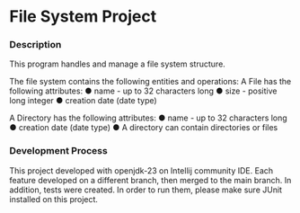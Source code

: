 # File System Project

### Description
This program handles and manage a file system structure.

The file system contains the following entities and operations:
A File has the following attributes:
  ● name - up to 32 characters long
  ● size - positive long integer
  ● creation date (date type)

A Directory has the following attributes:
  ● name - up to 32 characters long
  ● creation date (date type)
  ● A directory can contain directories or files

### Development Process
This project developed with openjdk-23 on Intellij community IDE. 
Each feature developed on a different branch, then merged to the main branch.
In addition, tests were created. In order to run them, please make sure JUnit installed on this project.

